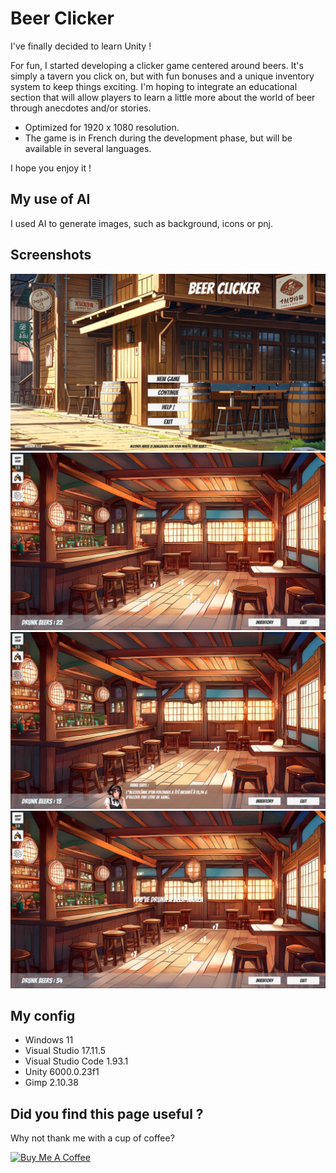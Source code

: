 # Beer Clicker

I've finally decided to learn Unity !

For fun, I started developing a clicker game centered around beers. It's simply a tavern you click on, but with fun bonuses and a unique inventory system to keep things exciting. I'm hoping to integrate an educational section that will allow players to learn a little more about the world of beer through anecdotes and/or stories.

* Optimized for 1920 x 1080 resolution.
* The game is in French during the development phase, but will be available in several languages.

I hope you enjoy it !  

## My use of AI

I used AI to generate images, such as background, icons or pnj.

## Screenshots

![ScreenShot](https://github.com/AlexisAmand/Beer-Clicker/blob/main/screenshots/beer-01.png)
![ScreenShot](https://github.com/AlexisAmand/Beer-Clicker/blob/main/screenshots/beer-02.png)
![ScreenShot](https://github.com/AlexisAmand/Beer-Clicker/blob/main/screenshots/beer-03.png)
![ScreenShot](https://github.com/AlexisAmand/Beer-Clicker/blob/main/screenshots/beer-04.png)

##  My config

* Windows 11
* Visual Studio 17.11.5
* Visual Studio Code 1.93.1
* Unity 6000.0.23f1
* Gimp 2.10.38

## Did you find this page useful ?

Why not thank me with a cup of coffee?

<a href="https://www.buymeacoffee.com/alexisamand" target="_blank"><img src="https://cdn.buymeacoffee.com/buttons/v2/default-blue.png" alt="Buy Me A Coffee" width="210" ></a>





